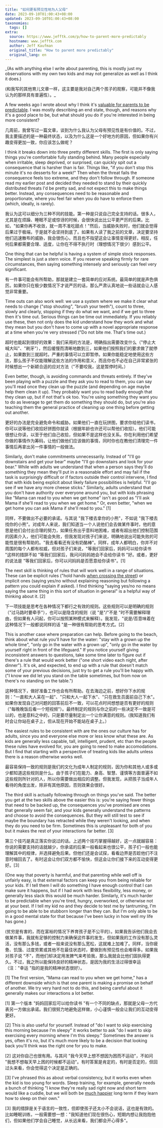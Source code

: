 ```yaml
---
title: "如何更有预见性地为人父母"
date: 2023-09-10T01:00:43+08:00
updated: 2023-09-10T01:00:43+08:00
taxonomies:
  tags: []
extra:
  source: https://www.jefftk.com/p/how-to-parent-more-predictably
  hostname: www.jefftk.com
  author: Jeff Kaufman
  original_title: "How to parent more predictably"
  original_lang: en
---
```


_(As with anything else I write about parenting, this is mostly just my observations with my own two kids and may not generalize as well as I think it does.)  

(和我写的其他育儿文章一样，这主要是我对自己两个孩子的观察，可能并不像我认为的那样具有普遍性）。_

A few weeks ago I wrote about why I think it's [valuable for parents to be predictable](https://www.jefftk.com/p/predictable-parenting). I was mostly describing an end state, though, and reasons why it's a good place to be, but what should you do if you're interested in being more consistent?  

几周前，我曾写过一篇文章，谈到为什么我认为父母有预见性是有价值的。不过，我主要描述的是一种最终状态，以及为什么这是一个好地方的原因，但如果你有兴趣变得更加一致，你应该怎么做呢？

I think it breaks down into three pretty different skills. The first is only saying things you're comfortable fully standing behind. Many people especially when irritable, sleep deprived, or surprised, can quickly spit out a consequence that is harsher than is fair. Things like, "if you don't stop this minute it's no desserts for a week!" Then when the threat fails the consequence feels too extreme, and they don't follow through. If someone read my earlier post and decided they needed to stand by their quickly distributed threats I'd be pretty sad, and not expect this to make things better. Instead, any consequences need to be reasonable and proportionate, where you feel fair when you do have to enforce them (which, ideally, is rarely).  

我认为这可以细分为三种不同的技能。第一种是只说自己完全支持的话。很多人，尤其是在烦躁、睡眠不足或惊讶的时候，会很快说出比公平更严厉的后果。比如，"如果你再不收敛，就一周不准吃甜点！"然后，当威胁失败时，他们就会觉得后果过于极端，于是就不会坚持到底了。如果有人读了我之前的文章，决定要坚持他们迅速散布的威胁，我会很伤心，而且也不指望这会让事情变得更好。相反，任何后果都需要合理、适度，让你在不得不执行时（理想情况下很少）感到公平。

One thing that can be helpful is having a system of simple stock responses. The simplest is just a stern voice. If you reserve speaking firmly for rare circumstances, then saying something intensely and seriously can feel very significant.  

有一件事可能会有所帮助，那就是建立一套简单的应对系统。最简单的就是声色俱厉。如果你只在极少数情况下才说严厉的话，那么严肃认真地说一些话就会让人感觉非常重要。

Time outs can also work well: we use a system where we make it clear what needs to change ("stop shouting", "brush your teeth"), count to three, slowly and clearly, stopping if they do what we want, and if we get to three then it's time out. Serious things can be time out immediately. If you reliably use these, then not only does the kid understand how they work and what they mean but you don't have to come up with a novel appropriate response at a time when you're very stressed ("Do not bite me. That's time out.)  

超时也能起到很好的效果：我们采用的方法是，明确指出需要改变什么（"停止大喊大叫"、"刷牙"），然后缓慢而清晰地数到三，如果他们按照我们的要求做了就停止，如果数到三就超时。严重的事情可以立即暂停。如果你能稳定地使用这些方法，那么孩子不仅能理解这些方法的作用和意义，而且你也不必在自己非常紧张的时候想出一个新颖合适的应对方法（"不要咬我，这是暂停时间。）

Even better, though, is avoiding commands and threats entirely. If they've been playing with a puzzle and they ask you to read to them, you can say you'll read once they clean up the puzzle (and depending on age maybe help them clean it up). They probably want you to read badly enough that they clean up, but if not that's ok too. You're using something they want you to do as leverage to get them do something they should do, but you're also teaching them the general practice of cleaning up one thing before getting out another.  

更好的办法是完全避免命令和威胁。如果他们一直在玩拼图，要求你给他们读书，你可以说等他们收拾好拼图你就读（根据年龄也许还可以帮他们收拾）。他们可能很想让你读，以至于他们自己收拾，但如果不是这样也没关系。你在利用他们希望你做的事情作为筹码，让他们做他们应该做的事情，同时你也在教他们清理完一件事情后再拿出另一件事情的一般做法。

Similarly, don't make commitments unnecessarily. Instead of "I'll go downstairs and get your bear" maybe "I'll go downstairs and look for your bear." While with adults we understand that when a person says they'll do something they mean they'll put in a reasonable effort and may fail if the task is surprisingly difficult or if factors outside their control intervene, I find that with kids being explicit about likely failure possibilities is helpful. "I'll go see if we have any more cheese sticks." Similarly, adults understand that you don't have authority over everyone around you, but with kids phrasing like "Mama can read to you when we get home" isn't as good as "I'll ask Mama if she'll read to you when we get home." Or, even better, "when we get home you can ask Mama if she'll read to you." \[1\]  

同样，不要做出不必要的承诺。与其说 "我下楼去拿你的小熊"，不如说 "我下楼去找你的小熊"。对成年人来说，我们知道当一个人说他们会去做某件事时，他的意思是他们会付出合理的努力，如果任务出乎意料地困难，或者有超出他们控制范围的因素介入，他们可能会失败，但我发现对孩子们来说，明确地说出可能失败的可能性是很有帮助的。"我去看看还有没有奶酪棒"。同样，成年人都明白，你并不对周围的每个人都有权威，但对孩子们来说，"等我们回家后，妈妈可以给你读书 "这样的措辞不如 "等我们回家后，我问问妈妈她会不会给你读书 "好。或者，更好的说法是 "等我们回家后，你可以问妈妈是否愿意给你读书"。\[1\]

The next skill is thinking of rules that will work well in a range of situations. These can be explicit rules ("hold hands [when crossing the street](https://www.jefftk.com/p/street-training)) or implicit ones (saying yes/no without explaining reasoning but following a pattern you could explain if asked). I find thinking "saying yes/no no means saying the same thing in this sort of situation in general" is a helpful way of thinking about it. \[2\]  

下一项技能是思考在各种情况下都行之有效的规则。这些规则可以是明确的规则（"过马路时要牵手"），也可以是隐含的规则（说 "是"/"不是 "时不需要解释理由，但如果有人问起，你可以按照某种模式来解释）。我发现，"说是/否意味着在这种情况下一般都说同样的话 "是一种很有帮助的思考方式。\[2\]

This is another case where preparation can help. Before going to the beach, think about what rule you'll have for the water: "stay with a grown up the whole time", "only go in the water with a grown up", "only go in the water by yourself right in front of the lifeguard." If you notice yourself giving inconsistent answers to questions, take some time later to figure out if there's a rule that would work better ("one short video each night, after dinner"). It's ok, and expected, to end up with a rule that doesn't match some of your previous decisions, just try to get a rule you'll be happy with. ("I know we did let you stand on the table sometimes, but from now on there's no standing on the table.")  

这种情况下，做好准备工作也会有所帮助。在去海边之前，想好你下水的规则："一直和大人呆在一起"、"只和大人一起下水"、"只在救生员面前自己下水"。如果你发现自己对问题的回答前后不一致，可以花点时间想想是否有更好的规则（"每晚晚饭后看一个短视频"）。最终制定的规则与你之前的一些决定不一致是可以的，也是意料之中的，只是要尽量制定出一个让你满意的规则。(我知道我们有时会让你站在桌子上，但从现在开始不能站在桌子上。）

The easiest rules to be consistent with are the ones our culture has for adults, since you and everyone else more or less know what these are. As kids are generally less capable, tall, intelligent, prudent, etc than the people these rules have evolved for, you are going to need to make accomodations. But I find that starting with a perspective of treating kids like adults unless there is a reason otherwise works well.  

最容易保持一致的规则是我们的文化为成年人制定的规则，因为你和其他人或多或少都知道这些规则是什么。由于孩子们在能力、身高、智慧、谨慎等方面普遍不如这些规则所针对的人，所以你需要做出相应的调整。但我发现，从把孩子当成年人看待的角度出发，除非有其他原因，否则效果会很好。

The third skill is actually following through on things you've said. The better you get at the two skills above the easier this is: you're saying fewer things that need to be backed up, the consequences you've promised are ones that generally seem fair, and your kids generally understand the patterns and choose to avoid the consequences. But they will still test to see if maybe the boundary has retracted while they weren't looking, and when they do you need to be firm. Sometimes this is unpleasant for both of you but it makes the rest of your interactions far better. \[3\]  

第三个技巧是真正落实你说过的话。上述两个技巧掌握得越好，这一点就越容易：你说的需要支持的话就越少，你承诺的后果一般看起来也很公平，孩子们一般也能理解其中的规律，并选择避免后果。但他们还是会试探，看看边界是否趁他们不注意时缩回去了。有时这会让你们双方都不愉快，但这会让你们接下来的互动变得更好。\[3\]

(One way that poverty is harmful, and that parenting while well off is unfairly easy, is that external factors can keep you from being reliable for your kids. If I tell them I will do something I have enough control that I can make sure it happens, but if I had work with less flexibility, less money, or generally less slack this would be much harder. Similarly, it's much harder to be predictable when you're tired, hungry, overworked, or otherwise not at your best. If I tell my kid no and they decide to test me by tantruming, I'm going to be able to be stubborn longer than they can. But I'm only able to be in a good mental state for that because I've been lucky in how well my life has gone.)  

(贫穷是有害的，而在富裕的情况下养育孩子是不公平的）。如果我告诉他们我会去做某件事，我就有足够的控制力来确保这件事的发生，但如果我的工作没有那么灵活，没有那么多钱，或者一般来说没有那么宽松，这就难上加难了。同样，当你疲惫、饥饿、过度劳累或其他不在最佳状态时，要做到有预见性也会难得多。如果我对孩子说 "不"，而他们却决定用发脾气来考验我，那么我就会比他们固执得更久。不过，我之所以能保持良好的精神状态，是因为我的生活过得很幸运（注："幸运 "指的是我的精神状态很好）。

  

\[1\] The first version, "Mama can read to you when we get home," has a different downside which is that one parent is making a promise on behalf of another. We try very hard not to do this, and being careful about it generally makes our interactions a lot better.  

\[1\] 第一个版本 "妈妈回家后可以给你读书 "有一个不同的缺点，那就是父母一方代表另一方做出承诺。我们很努力地避免这样做，小心谨慎一般会让我们的互动变得更好。

\[2\] This is also useful for yourself. Instead of "do I want to skip exercising this morning because I'm sleepy" it works better to ask "do I want to skip exercising every morning where I'm this sleepy." Sometimes the answer is yes, often it's no, but it's much more likely to be a decision that looking back you'll think was the right one for you to make.  

\[2\] 这对你自己也很有用。与其问 "我今天早上想不想因为困而不运动"，不如问 "我想不想每天早上困的时候都不运动"。有时答案是肯定的，有时是否定的，但回过头来看，你会觉得这个决定是正确的。

\[3\] I've phrased this as about verbal consistency, but it works even when the kid is too young for words. Sleep training, for example, generally needs a bunch of thinking "I know they're really sad right now and short term would like a cuddle, but we will both be [much happier](https://www.jefftk.com/p/baby-sleep-ii) long term if they learn how to sleep on their own."  

\[3\] 我的措辞是关于语言的一致性，但即使孩子还太小不会说话，这也是有效的。比如睡眠训练，一般需要想一想："我知道他们现在很伤心，短期内想让我抱抱他们，但如果他们学会自己睡觉，从长远来看，我们都会开心得多"。
